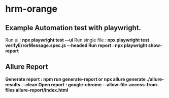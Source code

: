 # hrm-orange

<h2>Example Automation test with playwright.</h2>

Run ui : <b>npx playwright test --ui</b>
Run single file : <b>npx playwright test verifyErrorMessage.spec.js --headed<b/>
Run report : <b>npx playwright show-report<b/>

<h2>Allure Report</h2>

Generate report : npm run generate-report or npx allure generate ./allure-results --clean
Open report : google-chrome --allow-file-access-from-files allure-report/index.html
